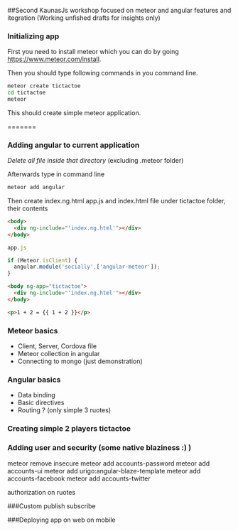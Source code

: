 ##Second KaunasJs workshop focused on meteor and angular features and itegration (Working unfished drafts for insights only)

### Initializing app

First you need to install meteor which you can do by going  https://www.meteor.com/install.

Then you should type following commands in you command line.

```sh 
meteor create tictactoe
cd tictactoe
meteor
```
This should create simple meteor application.

=======
### Adding angular to current application

*Delete all file inside that directory* (excluding .meteor folder)

Afterwards type in  command line
```sh 
meteor add angular
```

Then create index.ng.html app.js and index.html file under tictactoe folder, their contents

```html
<body>
  <div ng-include="'index.ng.html'"></div>
</body>
```

<div ng-include="'client/index.ng.html'"></div>

```js
app.js

if (Meteor.isClient) {
  angular.module('socially',['angular-meteor']);
}
```

```html
<body ng-app="tictactoe">
  <div ng-include="'index.ng.html'"></div>
</body>
```

```html
<p>1 + 2 = {{ 1 + 2 }}</p>
```

### Meteor basics
  - Client, Server, Cordova file
  - Meteor collection in angular
  - Connecting to mongo (just demonstration)

### Angular basics
  - Data binding
  - Basic directives
  - Routing ? (only simple 3 ruotes)
  
### Creating simple 2 players tictactoe
  
### Adding user and security (some native blaziness :) ) 
meteor remove insecure 
meteor add accounts-password 
meteor add accounts-ui 
meteor add urigo:angular-blaze-template 
meteor add accounts-facebook
meteor add accounts-twitter

authorization on ruotes

###Custom publish subscribe

###Deploying app
on web
on mobile


  

